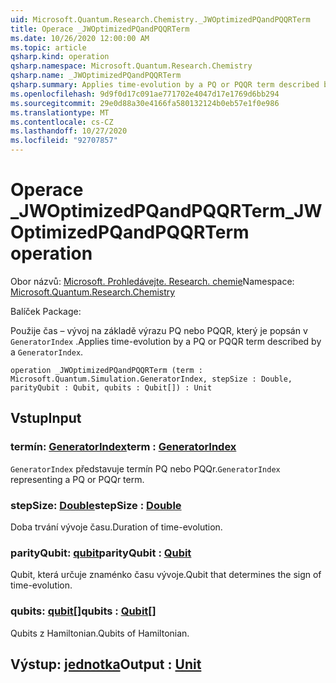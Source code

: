 ```yaml
---
uid: Microsoft.Quantum.Research.Chemistry._JWOptimizedPQandPQQRTerm
title: Operace _JWOptimizedPQandPQQRTerm
ms.date: 10/26/2020 12:00:00 AM
ms.topic: article
qsharp.kind: operation
qsharp.namespace: Microsoft.Quantum.Research.Chemistry
qsharp.name: _JWOptimizedPQandPQQRTerm
qsharp.summary: Applies time-evolution by a PQ or PQQR term described by a `GeneratorIndex`.
ms.openlocfilehash: 9d9f0d17c091ae771702e4047d17e1769d6bb294
ms.sourcegitcommit: 29e0d88a30e4166fa580132124b0eb57e1f0e986
ms.translationtype: MT
ms.contentlocale: cs-CZ
ms.lasthandoff: 10/27/2020
ms.locfileid: "92707857"
---
```

# <a name="_jwoptimizedpqandpqqrterm-operation"></a><span data-ttu-id="6f2ed-102">Operace _JWOptimizedPQandPQQRTerm</span><span class="sxs-lookup"><span data-stu-id="6f2ed-102">_JWOptimizedPQandPQQRTerm operation</span></span>

<span data-ttu-id="6f2ed-103">Obor názvů: [Microsoft. Prohledávejte. Research. chemie](xref:Microsoft.Quantum.Research.Chemistry)</span><span class="sxs-lookup"><span data-stu-id="6f2ed-103">Namespace: [Microsoft.Quantum.Research.Chemistry](xref:Microsoft.Quantum.Research.Chemistry)</span></span>

<span data-ttu-id="6f2ed-104">Balíček [](https://nuget.org/packages/)</span><span class="sxs-lookup"><span data-stu-id="6f2ed-104">Package: [](https://nuget.org/packages/)</span></span>


<span data-ttu-id="6f2ed-105">Použije čas – vývoj na základě výrazu PQ nebo PQQR, který je popsán v `GeneratorIndex` .</span><span class="sxs-lookup"><span data-stu-id="6f2ed-105">Applies time-evolution by a PQ or PQQR term described by a `GeneratorIndex`.</span></span>

```qsharp
operation _JWOptimizedPQandPQQRTerm (term : Microsoft.Quantum.Simulation.GeneratorIndex, stepSize : Double, parityQubit : Qubit, qubits : Qubit[]) : Unit
```


## <a name="input"></a><span data-ttu-id="6f2ed-106">Vstup</span><span class="sxs-lookup"><span data-stu-id="6f2ed-106">Input</span></span>

### <a name="term--generatorindex"></a><span data-ttu-id="6f2ed-107">termín: [GeneratorIndex](xref:Microsoft.Quantum.Simulation.GeneratorIndex)</span><span class="sxs-lookup"><span data-stu-id="6f2ed-107">term : [GeneratorIndex](xref:Microsoft.Quantum.Simulation.GeneratorIndex)</span></span>

<span data-ttu-id="6f2ed-108">`GeneratorIndex` představuje termín PQ nebo PQQr.</span><span class="sxs-lookup"><span data-stu-id="6f2ed-108">`GeneratorIndex` representing a PQ or PQQr term.</span></span>


### <a name="stepsize--double"></a><span data-ttu-id="6f2ed-109">stepSize: [Double](xref:microsoft.quantum.lang-ref.double)</span><span class="sxs-lookup"><span data-stu-id="6f2ed-109">stepSize : [Double](xref:microsoft.quantum.lang-ref.double)</span></span>

<span data-ttu-id="6f2ed-110">Doba trvání vývoje času.</span><span class="sxs-lookup"><span data-stu-id="6f2ed-110">Duration of time-evolution.</span></span>


### <a name="parityqubit--qubit"></a><span data-ttu-id="6f2ed-111">parityQubit: [qubit](xref:microsoft.quantum.lang-ref.qubit)</span><span class="sxs-lookup"><span data-stu-id="6f2ed-111">parityQubit : [Qubit](xref:microsoft.quantum.lang-ref.qubit)</span></span>

<span data-ttu-id="6f2ed-112">Qubit, která určuje znaménko času vývoje.</span><span class="sxs-lookup"><span data-stu-id="6f2ed-112">Qubit that determines the sign of time-evolution.</span></span>


### <a name="qubits--qubit"></a><span data-ttu-id="6f2ed-113">qubits: [qubit](xref:microsoft.quantum.lang-ref.qubit)[]</span><span class="sxs-lookup"><span data-stu-id="6f2ed-113">qubits : [Qubit](xref:microsoft.quantum.lang-ref.qubit)[]</span></span>

<span data-ttu-id="6f2ed-114">Qubits z Hamiltonian.</span><span class="sxs-lookup"><span data-stu-id="6f2ed-114">Qubits of Hamiltonian.</span></span>



## <a name="output--unit"></a><span data-ttu-id="6f2ed-115">Výstup: [jednotka](xref:microsoft.quantum.lang-ref.unit)</span><span class="sxs-lookup"><span data-stu-id="6f2ed-115">Output : [Unit](xref:microsoft.quantum.lang-ref.unit)</span></span>

